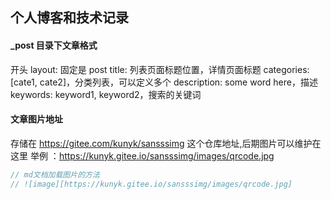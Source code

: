 ## 个人博客和技术记录

#### \_post 目录下文章格式

开头
layout: 固定是 post
title: 列表页面标题位置，详情页面标题
categories: [cate1, cate2]，分类列表，可以定义多个
description: some word here，描述
keywords: keyword1, keyword2，搜索的关键词

#### 文章图片地址

存储在 https://gitee.com/kunyk/sansssimg 这个仓库地址,后期图片可以维护在这里
举例 ：https://kunyk.gitee.io/sansssimg/images/qrcode.jpg

```javascript
// md文档加载图片的方法
// ![image][https://kunyk.gitee.io/sansssimg/images/qrcode.jpg]
```
